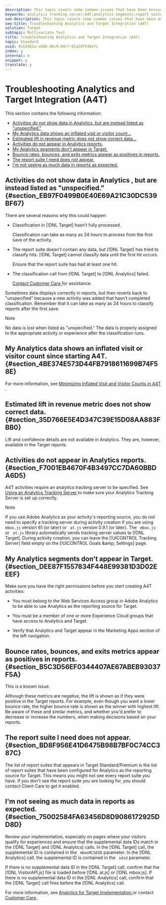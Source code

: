 ```yaml
---
description: This topic covers some common issues that have been encountered when using Analytics as the reporting source for Target (A4T).
keywords: analytics tracking server;A4T;analytics segments;report suites;incorrect data;orphaned;sdid;VisitorAPI.js;mboxMCSDID;phantom;unspecified
seo-description: This topic covers some common issues that have been encountered when using Analytics as the reporting source for Target (A4T).
seo-title: Troubleshooting Analytics and Target Integration (A4T)
solution: Target
subtopic: Multivariate Test
title: Troubleshooting Analytics and Target Integration (A4T)
topic: Standard
uuid: 9cb24b1a-a580-46c9-94c7-01a29f548e7c
index: y
internal: n
snippet: y
translate: y
---
```


# Troubleshooting Analytics and Target Integration (A4T)

This section contains the following information: 


* [ Activities do not show data in Analytics, but are instead listed as "unspecified." ](../../../c_integrating_target_with_mac/a4t/c_a4t_troubleshooting/c_a4t_troubleshooting.md#section_EB97F0499B0E40E69A21C30DC539BF67)
* [ My Analytics data shows an inflated visit or visitor count... ](../../../c_integrating_target_with_mac/a4t/c_a4t_troubleshooting/c_a4t_troubleshooting.md#section_4BE374E573D44FB7918611699B74F58E)
* [ Estimated lift in revenue metric does not show correct data... ](../../../c_integrating_target_with_mac/a4t/c_a4t_troubleshooting/c_a4t_troubleshooting.md#section_35D766E5E4D347C39E15D08AA883FBB0)
* [ Activities do not appear in Analytics reports. ](../../../c_integrating_target_with_mac/a4t/c_a4t_troubleshooting/c_a4t_troubleshooting.md#section_F7001EB4670F4B3497CC7DA60BBDA6D5)
* [ My Analytics segments don't appear in Target. ](../../../c_integrating_target_with_mac/a4t/c_a4t_troubleshooting/c_a4t_troubleshooting.md#section_DEE87F1557834F448E99381D3D02EEEF)
* [ Bounce rates, bounces, and exits metrics appear as positives in reports. ](../../../c_integrating_target_with_mac/a4t/c_a4t_troubleshooting/c_a4t_troubleshooting.md#section_B5C3D56EF0344407AE67ABEB93037F5A)
* [ The report suite I need does not appear. ](../../../c_integrating_target_with_mac/a4t/c_a4t_troubleshooting/c_a4t_troubleshooting.md#section_BD8F956E41D6475B98B7BF0C74CC387C)
* [ I'm not seeing as much data in reports as expected. ](../../../c_integrating_target_with_mac/a4t/c_a4t_troubleshooting/c_a4t_troubleshooting.md#section_75002584FA63456D8D9086172925DD8D)


## Activities do not show data in Analytics , but are instead listed as "unspecified." {#section_EB97F0499B0E40E69A21C30DC539BF67}

There are several reasons why this could happen: 


* Classification in [!DNL  Target] hasn't fully processed. 

  Classification can take as many as 24 hours to process from the first save of the activity. 

* The report suite doesn't contain any data, but [!DNL  Target] has tried to classify hits. [!DNL  Target] cannot classify data until the first hit occurs. 

  Ensure that the report suite has had at least one hit. 

* The classification call from [!DNL  Target] to [!DNL  Analytics] failed. 

  [ Contact Customer Care ](../../../r_problem.md#reference_ACA3391A00EF467B87930A450050077C) for assistance. 



Sometimes data displays correctly in reports, but then reverts back to "unspecified" because a new activity was added that hasn’t completed classification. Remember that it can take as many as 24 hours to classify reports after the first save. 


>[!NOTE]
>
>No data is lost when listed as "unspecified." The data is properly assigned to the appropriate activity or experience after the classification runs.



## My Analytics data shows an inflated visit or visitor count since starting A4T. {#section_4BE374E573D44FB7918611699B74F58E}

For more information, see [ Minimizing Inflated Visit and Visitor Counts in A4T ](../../../c_integrating_target_with_mac/a4t/c_a4t_troubleshooting/minimizing-inflated-visit-and-visitor-counts-a4t.md#concept_A515C2DE126E44B6AD97754C2C6D5235). 

## Estimated lift in revenue metric does not show correct data. {#section_35D766E5E4D347C39E15D08AA883FBB0}

Lift and confidence details are not available in Analytics. They are, however, available in the Target reports. 

## Activities do not appear in Analytics reports. {#section_F7001EB4670F4B3497CC7DA60BBDA6D5}

A4T activities require an analytics tracking server to be specified. See [ Using an Analytics Tracking Server ](../../../c_integrating_target_with_mac/a4t/t_analytics_tracking_server.md#task_72077BA7E93C4A65A715A18F32228823) to make sure your Analytics Tracking Server is set up correctly. 


>[!NOTE]
>
>If you use Adobe Analytics as your activity's reporting source, you do not need to specify a tracking server during activity creation if you are using ` mbox.js` version 61 (or later) or ` at.js` version 0.9.1 (or later). The ` mbox.js` or ` at.js` library automatically sends tracking server values to [!DNL  Target]. During activity creation, you can leave the [!UICONTROL  Tracking Server] field empty on the [!UICONTROL  Goals &amp;amp; Settings] page. 



## My Analytics segments don't appear in Target. {#section_DEE87F1557834F448E99381D3D02EEEF}

Make sure you have the right permissions before you start creating A4T activities: 


* You must belong to the Web Services Access group in Adobe Analytics to be able to use Analytics as the reporting source for Target. 

* You must be a member of one or more Experience Cloud groups that have access to Analytics and Target. 

* Verify that Analytics and Target appear in the Marketing Apps section of the left navigation. 



## Bounce rates, bounces, and exits metrics appear as positives in reports. {#section_B5C3D56EF0344407AE67ABEB93037F5A}

This is a known issue. 

Although these metrics are negative, the lift is shown as if they were positive in the Target reports. For example, even though you want a lower bounce rate, the higher bounce rate is shown as the winner with highest lift. Be aware of these and similar metrics, and whether you'd prefer to decrease or increase the numbers, when making decisions based on your reports. 

## The report suite I need does not appear. {#section_BD8F956E41D6475B98B7BF0C74CC387C}

The list of report suites that appears in Target Standard/Premium is the list of report suites that have been configured for Analytics as the reporting source for Target. This means you might not see every report suite you have. If you don't see the report suite you are looking for, you should contact Client Care to get it enabled. 

## I'm not seeing as much data in reports as expected. {#section_75002584FA63456D8D9086172925DD8D}

Review your implementation, especially on pages where your visitors qualify for experiences and ensure that the supplemental data IDs match in the [!DNL  Target] and [!DNL  Analytics] calls. In the [!DNL  Target] call, the supplemental ID is contained in the ` mboxMCSDID` parameter. In the [!DNL  Analytics] call, the supplemental ID is contained in the ` sdid` parameter. 

If there is no supplemental data ID in the [!DNL  Target] call, confirm that the [!DNL  VisitorAPI.js] file is loaded before [!DNL  at.js] or [!DNL  mbox.js]. If there is no supplemental data ID in the [!DNL  Analytics] call, confirm that the [!DNL  Target] call fires before the [!DNL  Analytics] call. 

For more information, see [ Analytics for Target Implementation ](../../../c_integrating_target_with_mac/a4t/c_a4timplementation.md#concept_CE78750AC2A4487D8ACD9369B3EAC85A) or contact [ Customer Care ](../../../r_problem.md#reference_ACA3391A00EF467B87930A450050077C). 

